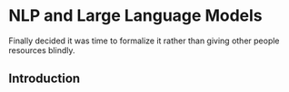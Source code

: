 # NLP and Large Language Models

<p> Finally decided it was time to formalize it rather than giving other people resources blindly. </p>

## Introduction

